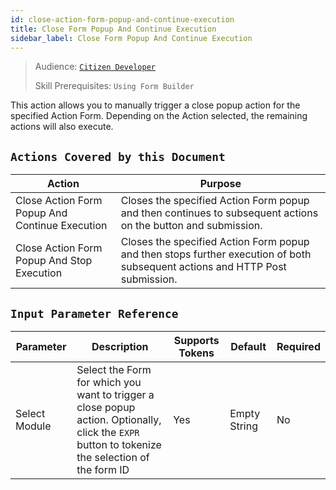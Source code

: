 ```yaml
---
id: close-action-form-popup-and-continue-execution
title: Close Form Popup And Continue Execution
sidebar_label: Close Form Popup And Continue Execution
---
```


> Audience: [`Citizen Developer`](/audience#citizen-developers.md)
>
> Skill Prerequisites: `Using Form Builder`

This action allows you to manually trigger a close popup action for the specified Action Form. Depending on the Action selected, the remaining actions will also execute.

## `Actions Covered by this Document`

| Action | Purpose |
| -- | -- |
| Close Action Form Popup And Continue Execution | Closes the specified Action Form popup and then continues to subsequent actions on the button and submission. |
| Close Action Form Popup And Stop Execution | Closes the specified Action Form popup and then stops further execution of both subsequent actions and HTTP Post submission. |

## `Input Parameter Reference`

| Parameter | Description | Supports Tokens | Default | Required |
| -- | -- | -- | -- | -- |
| Select Module | Select the Form for which you want to trigger a close popup action. Optionally, click the `EXPR` button to tokenize the selection of the form ID| Yes | Empty String | No |

